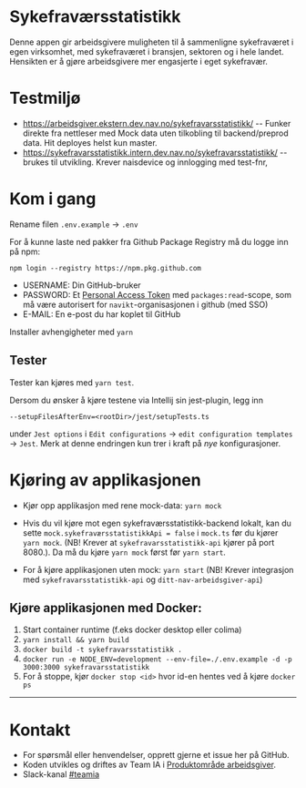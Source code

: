 # Sykefraværsstatistikk

Denne appen gir arbeidsgivere muligheten til å sammenligne sykefraværet i egen virksomhet, med sykefraværet i bransjen,
sektoren og i hele landet. Hensikten er å gjøre arbeidsgivere mer engasjerte i eget sykefravær.

# Testmiljø

- https://arbeidsgiver.ekstern.dev.nav.no/sykefravarsstatistikk/ -- Funker direkte fra nettleser med Mock data uten tilkobling
  til backend/preprod data. Hit deployes helst kun master.
- https://sykefravarsstatistikk.intern.dev.nav.no/sykefravarsstatistikk/ -- brukes til utvikling. Krever naisdevice og innlogging
  med test-fnr,

# Kom i gang

Rename filen `.env.example` -> `.env`

For å kunne laste ned pakker fra Github Package Registry må du logge inn på npm:
```
npm login --registry https://npm.pkg.github.com
```
- USERNAME: Din GitHub-bruker
- PASSWORD: Et [Personal Access Token](https://docs.github.com/en/authentication/keeping-your-account-and-data-secure/creating-a-personal-access-token#creating-a-personal-access-token-classic) med `packages:read`-scope, som må være autorisert for `navikt`-organisasjonen i github (med SSO)
- E-MAIL: En e-post du har koplet til GitHub

Installer avhengigheter med `yarn`

## Tester

Tester kan kjøres med `yarn test`.

Dersom du ønsker å kjøre testene via Intellij sin jest-plugin, legg inn

``` 
--setupFilesAfterEnv=<rootDir>/jest/setupTests.ts 
```

under `Jest options` i `Edit configurations` -> `edit configuration templates` -> `Jest`. Merk at denne endringen kun
trer i kraft på _nye_ konfigurasjoner.

# Kjøring av applikasjonen

- Kjør opp applikasjon med rene mock-data: `yarn mock`

- Hvis du vil kjøre mot egen sykefraværsstatistikk-backend lokalt, kan du sette `mock.sykefraværsstatistikkApi = false`
  i `mock.ts` før du kjører `yarn mock`. (NB! Krever at `sykefravarsstatistikk-api` kjører på port 8080.). Da må du
  kjøre `yarn mock` først før `yarn start`.

- For å kjøre applikasjonen uten mock: `yarn start` (NB! Krever integrasjon med `sykefravarsstatistikk-api`
  og `ditt-nav-arbeidsgiver-api`)

## Kjøre applikasjonen med Docker:

1. Start container runtime (f.eks docker desktop eller colima)
2. `yarn install && yarn build`
3. `docker build -t sykefravarsstatistikk .`
4. `docker run -e NODE_ENV=development --env-file=./.env.example -d -p 3000:3000 sykefravarsstatistikk`
5. For å stoppe, kjør `docker stop <id>` hvor id-en hentes ved å kjøre `docker ps`

---

# Kontakt

* For spørsmål eller henvendelser, opprett gjerne et issue her på GitHub.
* Koden utvikles og driftes av Team IA i [Produktområde arbeidsgiver](https://navno.sharepoint.com/sites/intranett-prosjekter-og-utvikling/SitePages/Produktomr%C3%A5de-arbeidsgiver.aspx).
* Slack-kanal [#teamia](https://nav-it.slack.com/archives/CMN0M3CDP)
